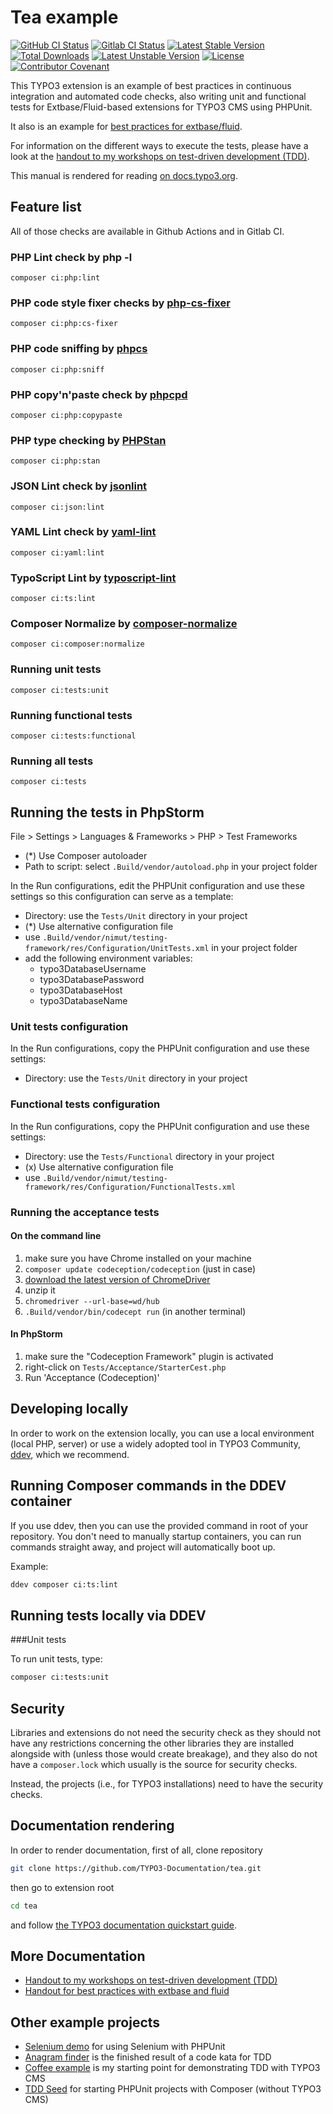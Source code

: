 # Tea example

[![GitHub CI Status](https://github.com/TYPO3-Documentation/tea/workflows/CI/badge.svg?branch=main)](https://github.com/TYPO3-Documentation/tea/actions)
[![Gitlab CI Status](https://gitlab.typo3.org/qa/example-extension/badges/main/pipeline.svg)](https://gitlab.typo3.org/qa/example-extension/-/pipelines)
[![Latest Stable Version](https://poser.pugx.org/ttn/tea/v/stable.svg)](https://packagist.org/packages/ttn/tea)
[![Total Downloads](https://poser.pugx.org/ttn/tea/downloads.svg)](https://packagist.org/packages/ttn/tea)
[![Latest Unstable Version](https://poser.pugx.org/ttn/tea/v/unstable.svg)](https://packagist.org/packages/ttn/tea)
[![License](https://poser.pugx.org/ttn/tea/license.svg)](https://packagist.org/packages/ttn/tea)
[![Contributor Covenant](https://img.shields.io/badge/Contributor%20Covenant-2.0-4baaaa.svg)](CODE_OF_CONDUCT.md)

This TYPO3 extension is an example of best practices in continuous integration and automated code checks, also
writing unit and functional tests for Extbase/Fluid-based extensions for TYPO3 CMS using PHPUnit.

It also is an example for
[best practices for extbase/fluid](https://github.com/oliverklee/workshop-handouts/tree/main/extbase-best-practices).

For information on the different ways to execute the tests, please have a look
at the [handout to my workshops on test-driven development (TDD)](https://github.com/oliverklee/tdd-reader).

This manual is rendered for reading [on docs.typo3.org](https://docs.typo3.org/p/ttn/tea/master/en-us/).

## Feature list
All of those checks are available in Github Actions and in Gitlab CI.

### PHP Lint check by php -l

`composer ci:php:lint`

### PHP code style fixer checks by [php-cs-fixer](https://github.com/FriendsOfPHP/PHP-CS-Fixer)

`composer ci:php:cs-fixer`

### PHP code sniffing by [phpcs](https://github.com/squizlabs/PHP_CodeSniffer)

`composer ci:php:sniff`

### PHP copy'n'paste check by [phpcpd](https://github.com/sebastianbergmann/phpcpd)

`composer ci:php:copypaste`

### PHP type checking by [PHPStan](https://github.com/phpstan/phpstan)

`composer ci:php:stan`

### JSON Lint check by [jsonlint](https://github.com/Seldaek/jsonlint)

`composer ci:json:lint`

### YAML Lint check by [yaml-lint](https://github.com/j13k/yaml-lint)

`composer ci:yaml:lint`

### TypoScript Lint by [typoscript-lint](https://github.com/martin-helmich/typo3-typoscript-lint)

`composer ci:ts:lint`

### Composer Normalize by [composer-normalize](https://github.com/ergebnis/composer-normalize)

`composer ci:composer:normalize`

### Running unit tests

`composer ci:tests:unit`

### Running functional tests

`composer ci:tests:functional`

### Running all tests

`composer ci:tests`

## Running the tests in PhpStorm

File > Settings > Languages & Frameworks > PHP > Test Frameworks

- (*) Use Composer autoloader
- Path to script: select `.Build/vendor/autoload.php` in your project folder

In the Run configurations, edit the PHPUnit configuration and use these
settings so this configuration can serve as a template:

- Directory: use the `Tests/Unit` directory in your project
- (*) Use alternative configuration file
- use `.Build/vendor/nimut/testing-framework/res/Configuration/UnitTests.xml`
  in your project folder
- add the following environment variables:
  - typo3DatabaseUsername
  - typo3DatabasePassword
  - typo3DatabaseHost
  - typo3DatabaseName

### Unit tests configuration

In the Run configurations, copy the PHPUnit configuration and use these settings:

- Directory: use the `Tests/Unit` directory in your project

### Functional tests configuration

In the Run configurations, copy the PHPUnit configuration and use these settings:

- Directory: use the `Tests/Functional` directory in your project
- (x) Use alternative configuration file
- use `.Build/vendor/nimut/testing-framework/res/Configuration/FunctionalTests.xml`

### Running the acceptance tests

#### On the command line

1. make sure you have Chrome installed on your machine
2. `composer update codeception/codeception` (just in case)
3. [download the latest version of ChromeDriver](http://chromedriver.chromium.org/downloads)
4. unzip it
5. `chromedriver --url-base=wd/hub`
6. `.Build/vendor/bin/codecept run` (in another terminal)

#### In PhpStorm

1. make sure the "Codeception Framework" plugin is activated
2. right-click on `Tests/Acceptance/StarterCest.php`
3. Run 'Acceptance (Codeception)'

## Developing locally

In order to work on the extension locally, you can use a local environment (local PHP, server) or use
a widely adopted tool in TYPO3 Community, [ddev](https://github.com/drud/ddev), which we recommend.

## Running Composer commands in the DDEV container

If you use ddev, then you can use the provided command in root of your repository. You don't need to
manually startup containers, you can run commands straight away, and project will automatically boot up.

Example:

```bash
ddev composer ci:ts:lint
```

## Running tests locally via DDEV

###Unit tests

To run unit tests, type:

```bash
composer ci:tests:unit
```

## Security

Libraries and extensions do not need the security check as they should not have
any restrictions concerning the other libraries they are installed alongside with
(unless those would create breakage), and they also do not have a `composer.lock`
which usually is the source for security checks.

Instead, the projects (i.e., for TYPO3 installations) need to have the security checks.

## Documentation rendering

In order to render documentation, first of all, clone repository

```bash
git clone https://github.com/TYPO3-Documentation/tea.git
```
then go to extension root

```bash
cd tea
```

and follow [the TYPO3 documentation quickstart guide](https://docs.typo3.org/m/typo3/docs-how-to-document/master/en-us/RenderingDocs/Quickstart.html).

## More Documentation

* [Handout to my workshops on test-driven development (TDD)](https://github.com/oliverklee/tdd-reader)
* [Handout for best practices with extbase and fluid](https://github.com/oliverklee/workshop-handouts/blob/main/extbase-best-practices/extbase-best-practices.pdf)

## Other example projects

* [Selenium demo](https://github.com/oliverklee/selenium-demo)
  for using Selenium with PHPUnit
* [Anagram finder](https://github.com/oliverklee/anagram-finder)
  is the finished result of a code kata for TDD
* [Coffee example](https://github.com/oliverklee/coffee)
  is my starting point for demonstrating TDD with TYPO3 CMS
* [TDD Seed](https://github.com/oliverklee/tdd-seed)
  for starting PHPUnit projects with Composer (without TYPO3 CMS)
